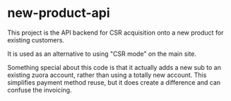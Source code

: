 # new-product-api

This project is the API backend for CSR acquisition onto a new product for existing customers.

It is used as an alternative to using "CSR mode" on the main site.

Something special about this code is that it actually adds a new sub to an existing zuora account, rather
than using a totally new account.  This simplifies payment method reuse, but it does create a difference
and can confuse the invoicing.
